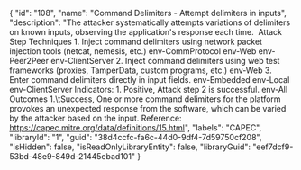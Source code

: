 {
  "id": "108",
  "name": "Command Delimiters - Attempt delimiters in inputs",
  "description": "The attacker systematically attempts variations of delimiters on known inputs, observing the application's response each time.&nbsp; Attack Step Techniques 1. Inject command delimiters using network packet injection tools (netcat, nemesis, etc.) env-CommProtocol env-Web env-Peer2Peer env-ClientServer 2. Inject command delimiters using web test frameworks (proxies, TamperData, custom programs, etc.) env-Web 3. Enter command delimiters directly in input fields. env-Embedded env-Local env-ClientServer Indicators: 1. Positive, Attack step 2 is successful. env-All Outcomes 1.\tSuccess, One or more command delimiters for the platform provokes an unexpected response from the software, which can be varied by the attacker based on the input. Reference: https://capec.mitre.org/data/definitions/15.html",
  "labels": "CAPEC",
  "libraryId": "1",
  "guid": "38d4ccfc-fa6c-44d0-9df4-7d59750cf208",
  "isHidden": false,
  "isReadOnlyLibraryEntity": false,
  "libraryGuid": "eef7dcf9-53bd-48e9-849d-21445ebad101"
}